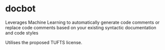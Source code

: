 # docbot
Leverages Machine Learning to automatically generate code comments or replace code comments based on your existing syntactic documentation and code styles

Utilises the proposed TUFTS license. 
